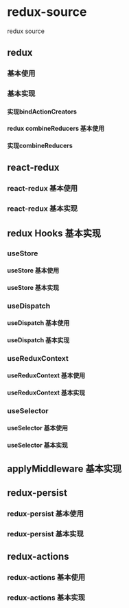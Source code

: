 # redux-source

redux source

## redux

### 基本使用

### 基本实现

#### 实现bindActionCreators

#### redux combineReducers 基本使用

#### 实现combineReducers

## react-redux

### react-redux 基本使用

### react-redux 基本实现

## redux Hooks 基本实现

### useStore

#### useStore 基本使用

#### useStore 基本实现

### useDispatch

#### useDispatch 基本使用

#### useDispatch 基本实现

### useReduxContext

#### useReduxContext 基本使用

#### useReduxContext 基本实现

### useSelector

#### useSelector 基本使用

#### useSelector 基本实现

## applyMiddleware 基本实现

## redux-persist

### redux-persist 基本使用

### redux-persist 基本实现

## redux-actions

### redux-actions 基本使用

### redux-actions 基本实现
